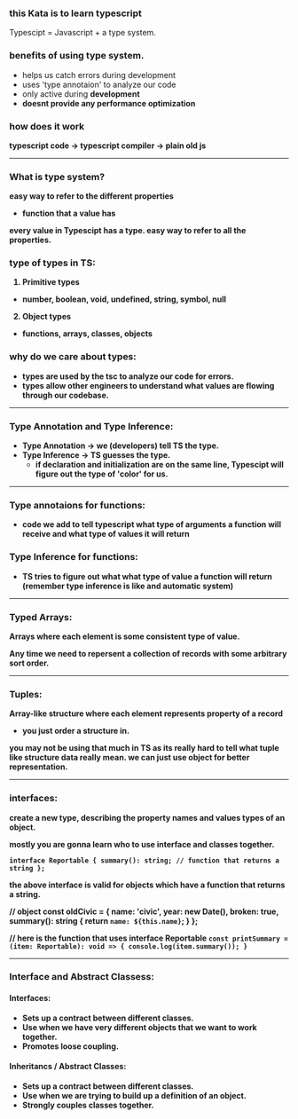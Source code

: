 ### this Kata is to learn typescript
Typescipt = Javascript + a type system.

### benefits of using type system.
- helps us catch errors during development
- uses 'type annotaion' to analyze our code
- only active during <b>development<b/>
- doesnt provide any performance optimization

### how does it work
typescript code -> typescript compiler -> plain old js

------------------------------------------------------------------
### What is type system?
easy way to refer to the different properties 
+ function that a value has

every value in Typescipt has a type.
easy way to refer to all the properties.

### type of types in TS:

1) Primitive types
- number, boolean, void, undefined, string, symbol, null

2) Object types
- functions, arrays, classes, objects

### why do we care about types:

- types are used by the tsc to analyze our code for errors.
- types allow other engineers to understand what values are flowing
through our codebase.
------------------------------------------------------------------
### Type Annotation and Type Inference:
- Type Annotation -> we (developers) tell TS the type.
- Type Inference -> TS guesses the type.
    - if declaration and initialization are on the same line,
    Typescipt will figure out the type of 'color' for us.
------------------------------------------------------------------
### Type annotaions for functions:
- code we add to tell typescript what type of arguments a function
will receive and what type of values it will return

### Type Inference for functions:
- TS tries to figure out what what type of value a function will return
(remember type inference is like and automatic system)
--------------------------------------------------------------------
### Typed Arrays:
Arrays where each element is some consistent type of value.

Any time we need to repersent a collection of records with some arbitrary sort order.

------------------------------------------------------------------
### Tuples:
Array-like structure where each element represents property of a record

- you just order a structure in. 

you may not be using that much in TS as its really hard to tell what
tuple like structure data really mean. we can just use object for better representation.

-----------------------------------------------------------------

### interfaces:
create a new type, describing the property names and values types of an object.

mostly you are gonna learn who to use interface and classes together.

`interface Reportable {
    summary(): string; // function that returns a string
};`

the above interface is valid for objects which have a function 
that returns a string.

// object
const oldCivic = {
    name: 'civic',
    year: new Date(),
    broken: true,
    summary(): string {
        return `name: ${this.name}`;
    }
};

// here is the function that uses interface Reportable
`const printSummary = (item: Reportable): void => {
    console.log(item.summary());
}`

--------------------------------------------------------------------------

### Interface and Abstract Classess:

#### Interfaces: 
- Sets up a contract between different classes. 
- Use when we have very different objects that we want to work together.
- Promotes loose coupling.

#### Inheritancs / Abstract Classes:
- Sets up a contract between different classes.
- Use when we are trying to build up a definition of an object.
- Strongly couples classes together.
